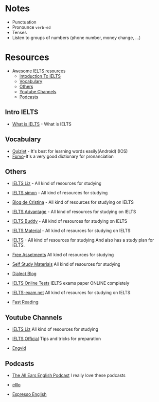 Notes
====

- Punctuation
- Pronounce `verb-ed`
- Tenses
- Listen to groups of numbers (phone number, money change, …)

Resources
====

* [Awesome IELTS resources](#awesome-ielts)
  * [Intoduction To IELTS](#introielts)
  * [Vocabulary](#vocabulary)
  * [Others](#others)
  * [Youtube Channels](#youtubechannels)
  * [Podcasts](#podcasts)

## Intro IELTS

* [What is IELTS](http://takeielts.britishcouncil.org/choose-ielts/what-ielts) - What is IELTS

## Vocabulary

* [Quizlet](https://quizlet.com) - It's best for learning words easily(Android) (IOS)
* [Forvo](http://forvo.com/)-It's a very good dictionary for pronanciation

## Others

* [IELTS Liz](http://ieltsliz.com/) - All kind of resources for studying

* [IELTS simon](http://ielts-simon.com/ielts-help-and-english-pr/) - All kind of resources for studying

* [Blog de Cristina](http://www.cristinacabal.com/) - All kind of resources for studying on IELTS

* [IELTS Advantage](http://ieltsadvantage.com/) - All kind of resources for studying on IELTS

* [IELTS Buddy](http://www.ieltsbuddy.com/) - All kind of resources for studying on IELTS

* [IELTS Material](http://ieltsmaterial.com/) - All kind of resources for studying on IELTS

* [IELTS](http://ieltsielts.com/more/study-plans/) - All kind of resources for studying.And also has a study plan for IELTS.

* [Free Assetments](http://www.canadavisa.com/ielts/free-practice-tests.html) All kind of resources for studying

* [Self Study Materials](http://selfstudymaterials.com/) All kind of resources for studying

* [Dialect Blog](http://dialectblog.com/)

* [IELTS Online Tests](https://ieltsonlinetests.com/) IELTS exams paper ONLINE completely

* [IELTS-exam.net](https://www.ielts-exam.net/) All kind of resources for studying on IELTS

* [Fast Reading](https://www.huffingtonpost.com/tim-ferriss/speed-reading_b_5317784.html)

## Youtube Channels

* [IELTS Liz](https://www.youtube.com/user/ieltsliz) All kind of resources for studying

* [IELTS Official](https://www.youtube.com/user/IELTSOfficial) Tips and tricks for preparation

* [Engvid](https://www.engvid.com/)

## Podcasts

* [The All Ears English Podcast](https://www.allearsenglish.com/) I really love these podcasts

* [elllo](http://elllo.org/)

* [Espresso English](https://www.espressoenglish.net/)

